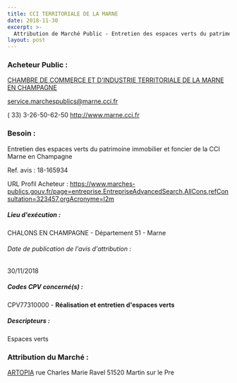 ```yaml
---
title: CCI TERRITORIALE DE LA MARNE
date: 2018-11-30
excerpt: >-
  Attribution de Marché Public - Entretien des espaces verts du patrimoine immobilier et foncier de la CCI Marne en Champagne
layout: post
---
```


### Acheteur Public : 
<a href="/acheteur-32/siren-130022833"> CHAMBRE DE COMMERCE ET D'INDUSTRIE TERRITORIALE DE LA MARNE EN CHAMPAGNE</a><br/>



service.marchespublics@marne.cci.fr

( 33) 3-26-50-62-50
http://www.marne.cci.fr
### Besoin :

Entretien des espaces verts du patrimoine immobilier et foncier de la CCI Marne en Champagne

Ref. avis : 18-165934

URL Profil Acheteur : https://www.marches-publics.gouv.fr/page=entreprise.EntrepriseAdvancedSearch,AllCons,refConsultation=323457,orgAcronyme=l2m

##### Lieu d'exécution :

CHALONS EN CHAMPAGNE - Département 51 - Marne

###### Date de publication de l'avis d'attribution : 
30/11/2018

##### Codes CPV concerné(s) :
CPV77310000 - **Réalisation et entretien d'espaces verts** <br/>

##### Descripteurs :
Espaces verts <br/>

### Attribution du Marché :
<a href="/entreprise-257/siren-383077187"> ARTOPIA</a>    rue Charles Marie Ravel 51520 Martin sur le Pre <br/>
